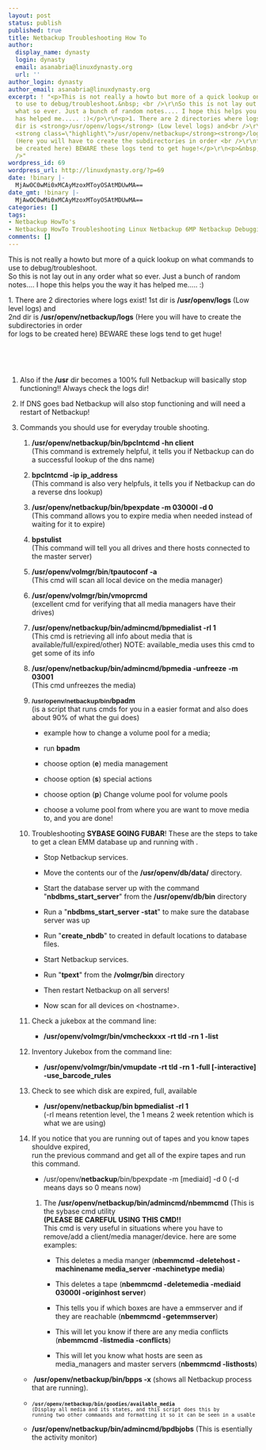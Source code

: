 ```yaml
---
layout: post
status: publish
published: true
title: Netbackup Troubleshooting How To
author:
  display_name: dynasty
  login: dynasty
  email: asanabria@linuxdynasty.org
  url: ''
author_login: dynasty
author_email: asanabria@linuxdynasty.org
excerpt: ! "<p>This is not really a howto but more of a quick lookup on what commands
  to use to debug/troubleshoot.&nbsp; <br />\r\nSo this is not lay out in any order
  what so ever. Just a bunch of random notes.... I hope this helps you the way it
  has helped me..... :)</p>\r\n<p>1. There are 2 directories where logs exist! 1st
  dir is <strong>/usr/openv/logs</strong> (Low level logs) and<br />\r\n2nd dir is
  <strong class=\"highlight\">/usr/openv/netbackup</strong><strong>/logs</strong>
  (Here you will have to create the subdirectories in order <br />\r\nfor logs to
  be created here) BEWARE these logs tend to get huge!</p>\r\n<p>&nbsp;</p>\r\n<br
  />"
wordpress_id: 69
wordpress_url: http://linuxdynasty.org/?p=69
date: !binary |-
  MjAwOC0wMi0xMCAyMzoxMToyOSAtMDUwMA==
date_gmt: !binary |-
  MjAwOC0wMi0xMCAyMzoxMToyOSAtMDUwMA==
categories: []
tags:
- Netbackup HowTo's
- Netbackup HowTo Troubleshooting Linux Netbackup 6MP Netbackup Debugging Debug Netbackup
comments: []
---
```

<p>This is not really a howto but more of a quick lookup on what commands to use to debug/troubleshoot.&nbsp; <br />
So this is not lay out in any order what so ever. Just a bunch of random notes.... I hope this helps you the way it has helped me..... :)</p>
<p>1. There are 2 directories where logs exist! 1st dir is <strong>/usr/openv/logs</strong> (Low level logs) and<br />
2nd dir is <strong class="highlight">/usr/openv/netbackup</strong><strong>/logs</strong> (Here you will have to create the subdirectories in order <br />
for logs to be created here) BEWARE these logs tend to get huge!</p>
<p>&nbsp;</p>
<p><a id="more"></a><a id="more-69"></a></p>
<p>&nbsp;</p>
<ol>
<li>
<p>Also if the <strong>/usr</strong> dir becomes a 100% full Netbackup will basically stop functioning!! Always check the logs dir!</p>
</li>
<li>
<p>If DNS goes bad Netbackup will also stop functioning and will need a restart of<strong class="highlight"> </strong>Netbackup!</p>
</li>
<li>
<p>Commands you should use for everyday trouble shooting.</p>
<ol>
<li class="gap">
<p dir="ltr"><strong>/usr/openv/netbackup/bin/</strong><strong>bpclntcmd -hn client</strong> <br />
(This command is extremely helpful, it tells you if Netbackup can do a successful lookup of the dns name)</p>
</li>
<li>
<p><tt><span></span></tt><strong><span></span>bpclntcmd -ip ip_address</strong><br />
 (This command is also very helpfuls, it tells you if Netbackup can do a reverse dns lookup)</p>
</li>
<li>
<p><strong><span>/usr/openv/netbackup/bin/</span></strong><strong>bpexpdate -m 03000I -d 0</strong> <br />
(This command allows you to expire media when needed instead of waiting for it to expire)</p>
</li>
<li>
<p><strong>bpstulist</strong> <br />
(This command will tell you all drives and there hosts connected to the master server)</p>
</li>
<li>
<p><strong><span>/usr/openv/volmgr/bin</span></strong>/<strong>tpautoconf -a</strong> <br />
(This cmd will scan all local device on the media manager)</p>
</li>
<li>
<p><strong><span>/usr/openv/volmgr/bin/</span></strong><strong>vmoprcmd</strong> <br />
(excellent cmd for verifying that all media managers have their drives)</p>
</li>
<li>
<p><strong><span>/usr/openv/netbackup/bin/admincmd/</span></strong><strong>bpmedialist -rl 1</strong> <br />
(This cmd is retrieving all info about media that is available/full/expired/other) NOTE: available_media uses this cmd to get some of its info</p>
</li>
<li>
<p><strong><span>/usr/openv/netbackup/bin/admincmd/</span></strong><strong>bpmedia -unfreeze</strong> <strong>-m 03001</strong> <br />
(This cmd unfreezes the media)</p>
</li>
<li><strong><font face="Arial" size="2">/usr/openv/netbackup/bin/</font></strong><strong>bpadm</strong> <br />
(is a script that runs cmds for you in a easier format and also does about 90% of what the gui does)</p>
<ul>
<li>
<p>example how to change a volume pool for a media;</p>
</li>
<li>
<p>run <strong>bpadm</strong></p>
</li>
<li>
<p>choose option (<strong>e</strong>) media management</p>
</li>
<li>
<p>choose option (<strong>s</strong>) special actions</p>
</li>
<li>
<p>choose option (<strong>p</strong>) Change volume pool for volume pools</p>
</li>
<li>
<p>choose a volume pool from where you are want to move media to, and you are done!</p>
</li>
</ul>
</li>
<li>
<p>Troubleshooting <strong>SYBASE GOING FUBAR</strong>! These are the steps to take to get a clean EMM database up and running with .</p>
<ul>
<li>
<p>Stop Netbackup services.</p>
</li>
<li>
<p>Move the contents our of the <strong>/usr/openv/db/data/</strong> directory.</p>
</li>
<li>
<p>Start the database server up with the command &quot;<strong>nbdbms_start_server</strong>&quot; from the <strong>/usr/openv/db/bin</strong> directory</p>
</li>
<li>
<p>Run a &quot;<strong>nbdbms_start_server -stat</strong>&quot; to make sure the database server was up</p>
</li>
<li>
<p>Run &quot;<strong>create_nbdb</strong>&quot; to created in default locations to database files.</p>
</li>
<li>
<p>Start Netbackup services.</p>
</li>
<li>
<p>Run &quot;<strong>tpext</strong>&quot; from the <strong>/volmgr/bin</strong> directory</p>
</li>
<li>
<p>Then restart Netbackup on all servers!</p>
</li>
<li>
<p>Now scan for all devices on &lt;hostname&gt;.</p>
</li>
</ul>
</li>
<li class="gap">
<p>Check a jukebox at the command line:</p>
<ul>
<li>
<p><strong>/usr/openv/volmgr/bin/vmcheckxxx -rt tld -rn 1 -list</strong></p>
</li>
</ul>
</li>
<li class="gap">
<p>Inventory Jukebox from the command line:</p>
<ul>
<li>
<p><strong>/usr/openv/volmgr/bin/vmupdate -rt tld -rn 1 -full [-interactive] -use_barcode_rules</strong></p>
</li>
</ul>
</li>
<li class="gap">
<p>Check to see which disk are expired, full, available</p>
<ul>
<li>
<p><strong>/usr/openv/</strong><strong class="highlight">netbackup</strong><strong>/bin bpmedialist -rl 1</strong> <br />
(-rl means retention level, the 1 means 2 week retention which is what we are using)</p>
</li>
</ul>
</li>
<li class="gap">
<p>If you notice that you are running out of tapes and you know tapes shouldve expired, <br />
run the previous command and get all of the expire tapes and run this command.</p>
<ul>
<li>
<p>/usr/openv/<strong class="highlight">netbackup</strong>/bin/bpexpdate -m [mediaid] -d 0 (-d means days so 0 means now)</p>
</li>
</ul>
<ol>
<li>
<p>The <strong><span>/usr/openv/netbackup/bin/admincmd/</span></strong><strong>nbemmcmd</strong> (This is the sybase cmd utility<br />
<strong>(PLEASE BE CAREFUL USING THIS CMD!! </strong><br />
This cmd is very useful in situations where you have to remove/add a client/media manager/device. here are some examples:</p>
<ul>
<li>
<p>This deletes a media manger (<strong>nbemmcmd -deletehost -machinename media_server -machinetype media</strong>)</p>
</li>
<li>
<p>This deletes a tape (<strong>nbemmcmd -deletemedia -mediaid 03000I -originhost server</strong>)</p>
</li>
<li>
<p>This tells you if which boxes are have a emmserver and if they are reachable (<strong>nbemmcmd -getemmserver</strong>)</p>
</li>
<li>
<p>This will let you know if there are any media conflicts (<strong>nbemmcmd -listmedia -conflicts</strong>)</p>
</li>
<li>
<p>This will let you know what hosts are seen as media_managers and master servers (<strong>nbemmcmd -listhosts</strong>)</p>
</li>
</ul>
</li>
</ol>
</li>
</ol>
<ul>
<li><strong>&nbsp;/usr/openv/netbackup/bin/bpps -x</strong> (shows all Netbackup process that are running). </li>
</ul>
<ul>
<li>
<pre><font size="2"><strong><span>/usr/openv/netbackup/bin/goodies/available_media <br /></span></strong>(Display all media and its states, and this script does this by <br />running two other commaands and formatting it so it can be seen in a usable format) </font></pre>
</li>
</ul>
<ul>
<li><strong><span>/usr/openv/netbackup/bin/admincmd/</span></strong><strong>bpdbjobs</strong> (This is esentially the activity monitor)</li>
</ul>
</li>
</ol>
<p><script type="text/javascript"><!--<br />
 amzn_cl_tag="linuxd-20";<br />
//--></script><br />
<script type="text/javascript" src="http://cls.assoc-amazon.com/s/cls.js"></script></p>
